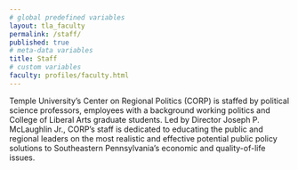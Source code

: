```yaml
---
# global predefined variables
layout: tla_faculty
permalink: /staff/
published: true
# meta-data variables
title: Staff
# custom variables
faculty: profiles/faculty.html
---
```

Temple University’s Center on Regional Politics (CORP) is staffed by political science professors, employees with a background working politics and College of Liberal Arts graduate students. Led by Director Joseph P. McLaughlin Jr., CORP’s staff is dedicated to educating the public and regional leaders on the most realistic and effective potential public policy solutions to Southeastern Pennsylvania’s economic and quality-of-life issues.
